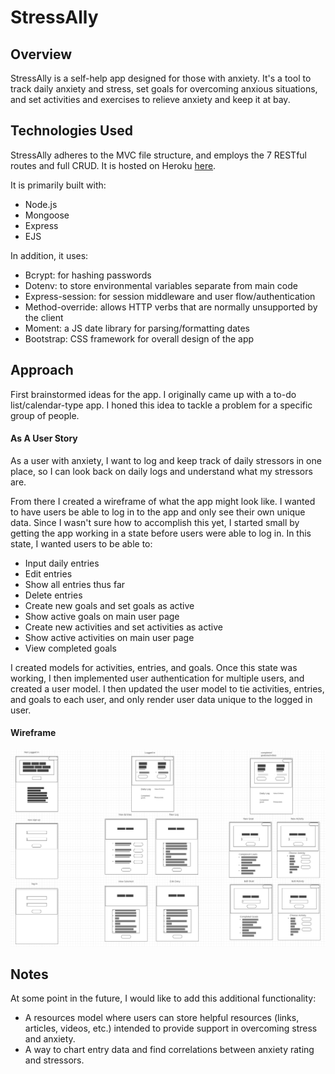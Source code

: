 # StressAlly


## Overview

StressAlly is a self-help app designed for those with anxiety. It's a tool to track daily anxiety and stress, set goals for overcoming anxious situations, and set activities and exercises to relieve anxiety and keep it at bay.

## Technologies Used

StressAlly adheres to the MVC file structure, and employs the 7 RESTful routes and full CRUD. It is hosted on Heroku [here](https://stress-ally.herokuapp.com/).

It is primarily built with:

- Node.js
- Mongoose
- Express
- EJS

In addition, it uses:

- Bcrypt: for hashing passwords
- Dotenv: to store environmental variables separate from main code
- Express-session: for session middleware and user flow/authentication
- Method-override: allows HTTP verbs that are normally unsupported by the client
- Moment: a JS date library for parsing/formatting dates
- Bootstrap: CSS framework for overall design of the app

## Approach

First brainstormed ideas for the app. I originally came up with a to-do list/calendar-type app. I honed this idea to tackle a problem for a specific group of people.

#### As A User Story

As a user with anxiety, I want to log and keep track of daily stressors in one place, so I can look back on daily logs and understand what my stressors are.

From there I created a wireframe of what the app might look like. I wanted to have users be able to log in to the app and only see their own unique data. Since I wasn't sure how to accomplish this yet, I started small by getting the app working in a state before users were able to log in. In this state, I wanted users to be able to:

- Input daily entries
- Edit entries
- Show all entries thus far
- Delete entries
- Create new goals and set goals as active
- Show active goals on main user page
- Create new activities and set activities as active
- Show active activities on main user page
- View completed goals

I created models for activities, entries, and goals. Once this state was working, I then implemented user authentication for multiple users, and created a user model. I then updated the user model to tie activities, entries, and goals to each user, and only render user data unique to the logged in user.

#### Wireframe

![alt-text](https://github.com/mstone89/StressAlly/blob/master/stressally_wireframe.png)

## Notes

At some point in the future, I would like to add this additional functionality:

- A resources model where users can store helpful resources (links, articles, videos, etc.) intended to provide support in overcoming stress and anxiety.
- A way to chart entry data and find correlations between anxiety rating and stressors.
